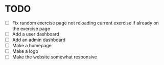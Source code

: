 # TODO

- [ ] Fix random exercise page not reloading current exercise if already on the exercise page
- [ ] Add a user dashboard
- [ ] Add an admin dashboard
- [ ] Make a homepage
- [ ] Make a logo
- [ ] Make the website somewhat responsive

